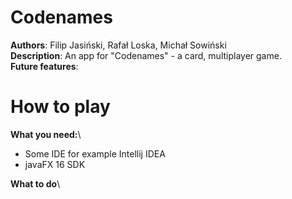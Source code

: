 # Codenames
**Authors**: Filip Jasiński, Rafał Loska, Michał Sowiński\
**Description**: An app for "Codenames" - a card, multiplayer game.\
**Future features**:

# How to play
**What you need:**\
- Some IDE for example Intellij IDEA
- javaFX 16 SDK 

**What to do**\

